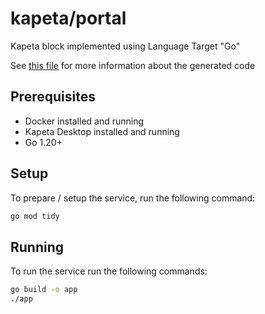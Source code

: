 # kapeta/portal

Kapeta block implemented using Language Target "Go"

See [this file](src/kapeta.md) for more information about the generated code

## Prerequisites
- Docker installed and running
- Kapeta Desktop installed and running
- Go 1.20+

## Setup

To prepare / setup the service, run the following command:
```bash
go mod tidy
```

## Running
To run the service run the following commands:
```bash
go build -o app
./app
```
